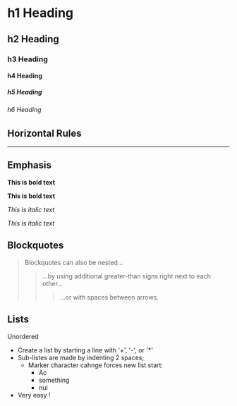 # h1 Heading
## h2 Heading
### h3 Heading
#### h4 Heading
##### h5 Heading
###### h6 Heading


## Horizontal Rules

____


## Emphasis

**This is bold text**

__This is bold text__

*This is italic text*

_This is italic text_

## Blockquotes

> Blockquotes can also be nested...
>> ...by using additional greater-than signs right next to each other...
> > > ...or with spaces between arrows.

## Lists

Unordered

+ Create a list by starting a line with '+', '-', or '*'
+ Sub-listes are made by indenting 2 spaces;
  - Marker character cahnge forces new list start:
    * Ac
    + something
    - nul
+ Very easy ! 


